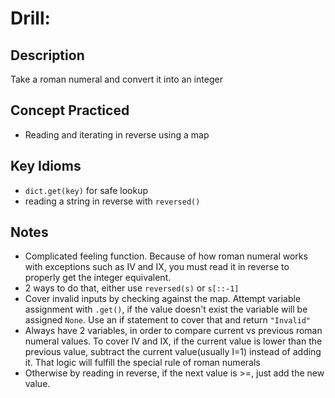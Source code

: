 # Drill: <Roman Numerals Reversed>

## Description
Take a roman numeral and convert it into an integer

## Concept Practiced
- Reading and iterating in reverse using a map

## Key Idioms
- `dict.get(key)` for safe lookup  
- reading a string in reverse with `reversed()`

## Notes
- Complicated feeling function. Because of how roman numeral works with exceptions such as IV and IX, you must read it in reverse to properly get the integer equivalent.
- 2 ways to do that, either use `reversed(s)` or `s[::-1]`
- Cover invalid inputs by checking against the map. Attempt variable assignment with `.get()`, if the value doesn't exist the variable will be assigned `None`. Use an if statement to cover that and return `"Invalid"`
- Always have 2 variables, in order to compare current vs previous roman numeral values. To cover IV and IX, if the current value is lower than the previous value, subtract the current value(usually I=1) instead of adding it. That logic will fulfill the special rule of roman numerals
- Otherwise by reading in reverse, if the next value is >=, just add the new value.